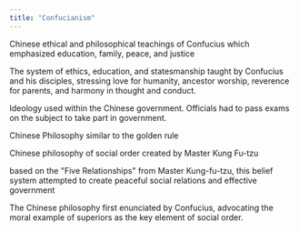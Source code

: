 ```yaml
---
title: "Confucianism"
---
```

Chinese ethical and philosophical teachings of Confucius which emphasized education, family, peace, and justice

The system of ethics, education, and statesmanship taught by Confucius and his disciples, stressing love for humanity, ancestor worship, reverence for parents, and harmony in thought and conduct.

Ideology used within the Chinese government. Officials had to pass exams on the subject to take part in government.

Chinese Philosophy similar to the golden rule

Chinese philosophy of social order created by Master Kung Fu-tzu

based on the &quot;Five Relationships&quot; from Master Kung-fu-tzu, this belief system attempted to create peaceful social relations and effective government

The Chinese philosophy first enunciated by Confucius, advocating the moral example of superiors as the key element of social order.

